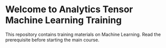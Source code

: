 # Welcome to Analytics Tensor Machine Learning Training  
This repository contains training materials on Machine Learning. Read the prerequisite before starting the main course.
